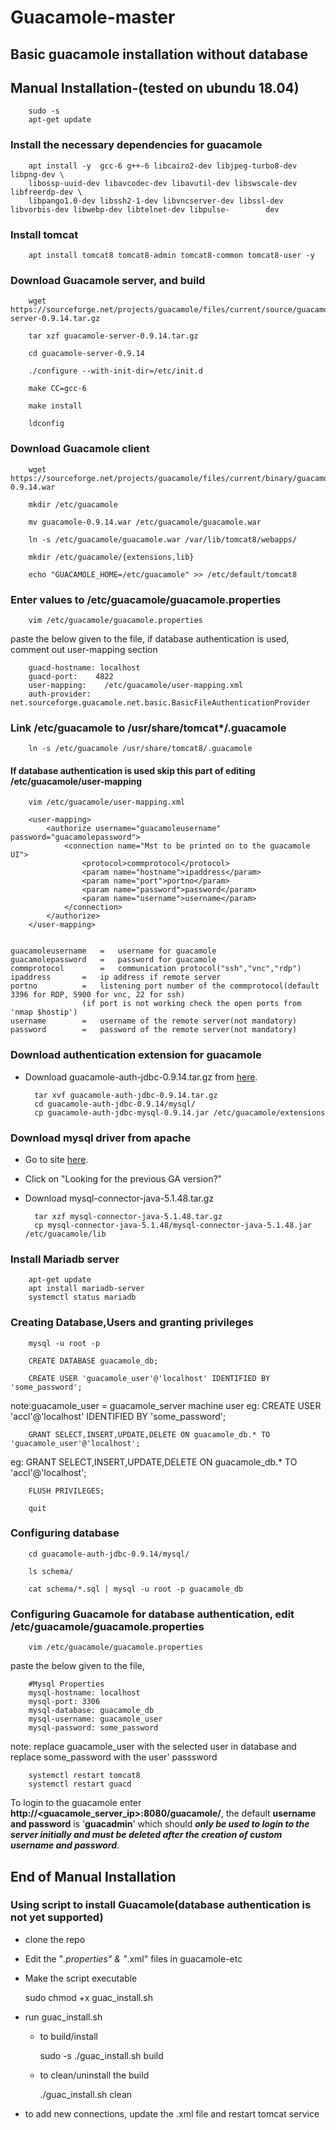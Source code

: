 # Guacamole-master

## Basic guacamole installation without database


## Manual Installation-(tested on ubundu 18.04)

		sudo -s
		apt-get update
		
### Install the necessary dependencies for guacamole
		
		apt install -y  gcc-6 g++-6 libcairo2-dev libjpeg-turbo8-dev libpng-dev \
		libossp-uuid-dev libavcodec-dev libavutil-dev libswscale-dev libfreerdp-dev \
		libpango1.0-dev libssh2-1-dev libvncserver-dev libssl-dev libvorbis-dev libwebp-dev libtelnet-dev libpulse-		   dev

### Install tomcat
		apt install tomcat8 tomcat8-admin tomcat8-common tomcat8-user -y

### Download Guacamole server, and build

		wget https://sourceforge.net/projects/guacamole/files/current/source/guacamole-server-0.9.14.tar.gz
		
		tar xzf guacamole-server-0.9.14.tar.gz 
		
		cd guacamole-server-0.9.14
		
		./configure --with-init-dir=/etc/init.d

		make CC=gcc-6

		make install

		ldconfig

### Download Guacamole client

		wget https://sourceforge.net/projects/guacamole/files/current/binary/guacamole-0.9.14.war

		mkdir /etc/guacamole

		mv guacamole-0.9.14.war /etc/guacamole/guacamole.war

		ln -s /etc/guacamole/guacamole.war /var/lib/tomcat8/webapps/

		mkdir /etc/guacamole/{extensions,lib}

		echo "GUACAMOLE_HOME=/etc/guacamole" >> /etc/default/tomcat8


### Enter values to /etc/guacamole/guacamole.properties

		vim /etc/guacamole/guacamole.properties

paste the below given to the file, if database authentication is used, comment out user-mapping section

		guacd-hostname: localhost
		guacd-port:    4822
		user-mapping:    /etc/guacamole/user-mapping.xml
		auth-provider:    net.sourceforge.guacamole.net.basic.BasicFileAuthenticationProvider

### Link /etc/guacamole to /usr/share/tomcat*/.guacamole

		ln -s /etc/guacamole /usr/share/tomcat8/.guacamole


#### If database authentication is used skip this part of editing /etc/guacamole/user-mapping

		vim /etc/guacamole/user-mapping.xml

		<user-mapping>
			<authorize username="guacamoleusername" password="guacamolepassword">
				<connection name="Mst to be printed on to the guacamole UI">
					<protocol>commprotocol</protocol>
					<param name="hostname">ipaddress</param>
					<param name="port">portno</param>
					<param name="password">password</param>
					<param name="username">username</param>
				</connection>	
			</authorize>
		</user-mapping>
			
			
	guacamoleusername	=	username for guacamole
	guacamolepassword	=	password for guacamole
	commprotocol		=	communication protocol("ssh","vnc","rdp")
	ipaddress		=	ip address if remote server
	portno			=	listening port number of the commprotocol(default 3396 for RDP, 5900 for vnc, 22 for ssh)
					(if port is not working check the open ports from 'nmap $hostip')
	username		=	username of the remote server(not mandatory)
	password		=	password of the remote server(not mandatory)



### Download authentication extension for guacamole
- Download guacamole-auth-jdbc-0.9.14.tar.gz from [here](http://guacamole.apache.org/releases/0.9.14/).

		tar xvf guacamole-auth-jdbc-0.9.14.tar.gz
		cd guacamole-auth-jdbc-0.9.14/mysql/
		cp guacamole-auth-jdbc-mysql-0.9.14.jar /etc/guacamole/extensions


### Download mysql driver from apache
- Go to site [here](https://dev.mysql.com/downloads/connector/j/).

- Click on "Looking for the previous GA version?"

- Download mysql-connector-java-5.1.48.tar.gz

		tar xzf mysql-connector-java-5.1.48.tar.gz
		cp mysql-connector-java-5.1.48/mysql-connector-java-5.1.48.jar /etc/guacamole/lib


### Install Mariadb server

		apt-get update
		apt install mariadb-server
		systemctl status mariadb


### Creating Database,Users and granting privileges
		mysql -u root -p

		CREATE DATABASE guacamole_db;

		CREATE USER 'guacamole_user'@'localhost' IDENTIFIED BY 'some_password';
note:guacamole_user = guacamole_server machine user
eg: CREATE USER 'accl'@'localhost' IDENTIFIED BY 'some_password';

		GRANT SELECT,INSERT,UPDATE,DELETE ON guacamole_db.* TO 'guacamole_user'@'localhost';
	
eg: GRANT SELECT,INSERT,UPDATE,DELETE ON guacamole_db.* TO 'accl'@'localhost';

		FLUSH PRIVILEGES;

		quit

### Configuring database
		cd guacamole-auth-jdbc-0.9.14/mysql/
		
		ls schema/

		cat schema/*.sql | mysql -u root -p guacamole_db


### Configuring Guacamole for database authentication, edit /etc/guacamole/guacamole.properties
		vim /etc/guacamole/guacamole.properties
	
paste the below given to the file,

		#Mysql Properties
		mysql-hostname: localhost
		mysql-port: 3306
		mysql-database: guacamole_db
		mysql-username: guacamole_user
		mysql-password: some_password
	
note: replace guacamole_user with the selected user in database and replace some_password with the user' passsword

		systemctl restart tomcat8
		systemctl restart guacd


To login to the guacamole enter **http://<guacamole_server_ip>:8080/guacamole/**, the default **username and password** is '**guacadmin**' which should **_only be used to login to the server initially and must be deleted after the creation of custom username and password_**.

## End of Manual Installation


### Using script to install Guacamole(database authentication is not yet supported)

- clone the repo

- Edit the "*.properties" & "*.xml" files in guacamole-etc

- Make the script executable
	
	sudo chmod +x guac_install.sh

- run guac_install.sh
	- to build/install
		
		sudo -s
		./guac_install.sh build
	
	- to clean/uninstall the build
		
		./guac_install.sh clean
	
- to add new connections, update the .xml file and restart tomcat service

